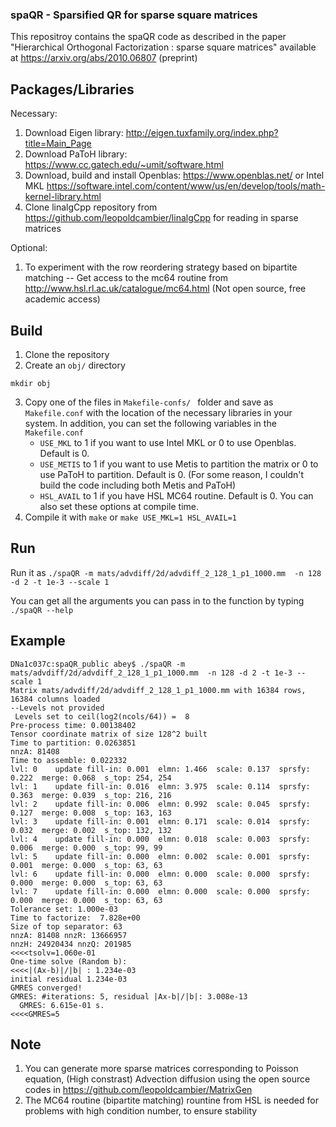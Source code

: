 ### spaQR - Sparsified QR for sparse square matrices

This repositroy contains the spaQR code as described in the paper "Hierarchical Orthogonal Factorization : sparse square matrices" available at https://arxiv.org/abs/2010.06807 (preprint)

## Packages/Libraries
Necessary:

1. Download Eigen library: http://eigen.tuxfamily.org/index.php?title=Main_Page
2. Download PaToH library: https://www.cc.gatech.edu/~umit/software.html
3. Download, build and install Openblas: https://www.openblas.net/ or Intel MKL https://software.intel.com/content/www/us/en/develop/tools/math-kernel-library.html
4. Clone linalgCpp repository from https://github.com/leopoldcambier/linalgCpp for reading in sparse matrices

Optional:

1. To experiment with the row reordering strategy based on bipartite matching -- Get access to the mc64 routine from http://www.hsl.rl.ac.uk/catalogue/mc64.html (Not open source, free academic access)

## Build

1. Clone the repository
2. Create an ```obj/``` directory

  ``` mkdir obj ```

3. Copy one of the files in ```Makefile-confs/ ``` folder and save as ```Makefile.conf``` with the location of the necessary libraries in your system. In addition, you can set the following variables in the ```Makefile.conf```
   - ```USE_MKL``` to 1 if you want to use Intel MKL or 0 to use Openblas. Default is 0.
   - ```USE_METIS``` to 1 if you want to use Metis to partition the matrix or 0 to use PaToH to partition. Default is 0. (For some reason, I couldn't build the code including both Metis and PaToH)
   - ```HSL_AVAIL``` to 1 if you have HSL MC64 routine. Default is 0.
You can also set these options at compile time.
4. Compile it with ``` make ``` or ```make USE_MKL=1 HSL_AVAIL=1```

## Run

Run it as
```./spaQR -m mats/advdiff/2d/advdiff_2_128_1_p1_1000.mm  -n 128 -d 2 -t 1e-3 --scale 1```

You can get all the arguments you can pass in to the function by typing ```./spaQR --help```

## Example

```
DNa1c037c:spaQR_public abey$ ./spaQR -m mats/advdiff/2d/advdiff_2_128_1_p1_1000.mm  -n 128 -d 2 -t 1e-3 --scale 1
Matrix mats/advdiff/2d/advdiff_2_128_1_p1_1000.mm with 16384 rows,  16384 columns loaded
--Levels not provided
 Levels set to ceil(log2(ncols/64)) =  8
Pre-process time: 0.00138402
Tensor coordinate matrix of size 128^2 built
Time to partition: 0.0263851
nnzA: 81408
Time to assemble: 0.022332
lvl: 0    update fill-in: 0.001  elmn: 1.466  scale: 0.137  sprsfy: 0.222  merge: 0.068  s_top: 254, 254
lvl: 1    update fill-in: 0.016  elmn: 3.975  scale: 0.114  sprsfy: 0.363  merge: 0.039  s_top: 216, 216
lvl: 2    update fill-in: 0.006  elmn: 0.992  scale: 0.045  sprsfy: 0.127  merge: 0.008  s_top: 163, 163
lvl: 3    update fill-in: 0.001  elmn: 0.171  scale: 0.014  sprsfy: 0.032  merge: 0.002  s_top: 132, 132
lvl: 4    update fill-in: 0.000  elmn: 0.018  scale: 0.003  sprsfy: 0.006  merge: 0.000  s_top: 99, 99
lvl: 5    update fill-in: 0.000  elmn: 0.002  scale: 0.001  sprsfy: 0.001  merge: 0.000  s_top: 63, 63
lvl: 6    update fill-in: 0.000  elmn: 0.000  scale: 0.000  sprsfy: 0.000  merge: 0.000  s_top: 63, 63
lvl: 7    update fill-in: 0.000  elmn: 0.000  scale: 0.000  sprsfy: 0.000  merge: 0.000  s_top: 63, 63
Tolerance set: 1.000e-03
Time to factorize:  7.828e+00
Size of top separator: 63
nnzA: 81408 nnzR: 13666957
nnzH: 24920434 nnzQ: 201985
<<<<tsolv=1.060e-01
One-time solve (Random b):
<<<<|(Ax-b)|/|b| : 1.234e-03
initial residual 1.234e-03
GMRES converged!
GMRES: #iterations: 5, residual |Ax-b|/|b|: 3.008e-13
  GMRES: 6.615e-01 s.
<<<<GMRES=5
```
## Note

1. You can generate more sparse matrices corresponding to Poisson equation, (High constrast) Advection diffusion using the open source codes in https://github.com/leopoldcambier/MatrixGen
2. The MC64 routine (bipartite matching) rountine from HSL is needed for problems with high condition number, to ensure stability


